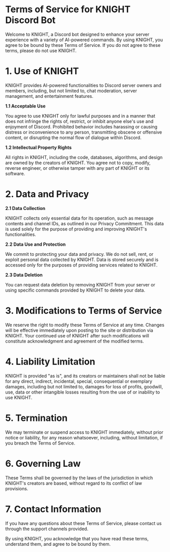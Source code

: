 # Terms of Service for KNIGHT Discord Bot

Welcome to KNIGHT, a Discord bot designed to enhance your server experience with a variety of AI-powered commands. By using KNIGHT, you agree to be bound by these Terms of Service. If you do not agree to these terms, please do not use KNIGHT.

# 1. Use of KNIGHT

KNIGHT provides AI-powered functionalities to Discord server owners and members, including, but not limited to, chat moderation, server management, and entertainment features.

**1.1 Acceptable Use**

You agree to use KNIGHT only for lawful purposes and in a manner that does not infringe the rights of, restrict, or inhibit anyone else's use and enjoyment of Discord. Prohibited behavior includes harassing or causing distress or inconvenience to any person, transmitting obscene or offensive content, or disrupting the normal flow of dialogue within Discord.

**1.2 Intellectual Property Rights**

All rights in KNIGHT, including the code, databases, algorithms, and design are owned by the creators of KNIGHT. You agree not to copy, modify, reverse engineer, or otherwise tamper with any part of KNIGHT or its software.

# 2. Data and Privacy
**2.1 Data Collection**

KNIGHT collects only essential data for its operation, such as message contents and channel IDs, as outlined in our Privacy Commitment. This data is used solely for the purpose of providing and improving KNIGHT's functionalities.

**2.2 Data Use and Protection**

We commit to protecting your data and privacy. We do not sell, rent, or exploit personal data collected by KNIGHT. Data is stored securely and is accessed only for the purposes of providing services related to KNIGHT.

**2.3 Data Deletion**

You can request data deletion by removing KNIGHT from your server or using specific commands provided by KNIGHT to delete your data.

# 3. Modifications to Terms of Service

We reserve the right to modify these Terms of Service at any time. Changes will be effective immediately upon posting to the site or distribution via KNIGHT. Your continued use of KNIGHT after such modifications will constitute acknowledgment and agreement of the modified terms.

# 4. Liability Limitation

KNIGHT is provided "as is", and its creators or maintainers shall not be liable for any direct, indirect, incidental, special, consequential or exemplary damages, including but not limited to, damages for loss of profits, goodwill, use, data or other intangible losses resulting from the use of or inability to use KNIGHT.

# 5. Termination

We may terminate or suspend access to KNIGHT immediately, without prior notice or liability, for any reason whatsoever, including, without limitation, if you breach the Terms of Service.

# 6. Governing Law

These Terms shall be governed by the laws of the jurisdiction in which KNIGHT's creators are based, without regard to its conflict of law provisions.

# 7. Contact Information

If you have any questions about these Terms of Service, please contact us through the support channels provided.

By using KNIGHT, you acknowledge that you have read these terms, understand them, and agree to be bound by them.
